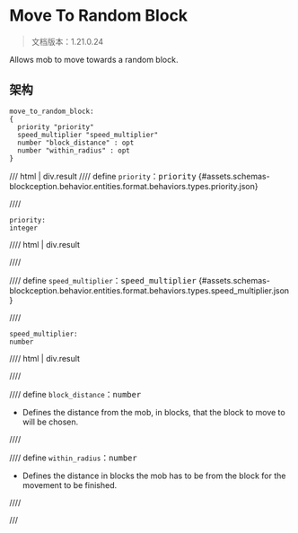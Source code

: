 # Move To Random Block

> 文档版本：1.21.0.24

Allows mob to move towards a random block.

## 架构

```mcschema
move_to_random_block:
{
  priority "priority"
  speed_multiplier "speed_multiplier"
  number "block_distance" : opt
  number "within_radius" : opt
}

```

/// html | div.result
//// define
`priority`：<samp>priority</samp> {#assets.schemas-blockception.behavior.entities.format.behaviors.types.priority.json}


////

```mcschema
priority:
integer

```

//// html | div.result

////



//// define
`speed_multiplier`：<samp>speed_multiplier</samp> {#assets.schemas-blockception.behavior.entities.format.behaviors.types.speed_multiplier.json}


////

```mcschema
speed_multiplier:
number

```

//// html | div.result

////



//// define
`block_distance`：<samp>number</samp>

- Defines the distance from the mob, in blocks, that the block to move to will be chosen.


////


//// define
`within_radius`：<samp>number</samp>

- Defines the distance in blocks the mob has to be from the block for the movement to be finished.


////


///

